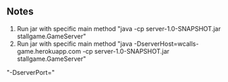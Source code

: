 ## Notes

1. Run jar with specific main method "java -cp server-1.0-SNAPSHOT.jar stallgame.GameServer"
2. Run jar with specific main method "java -DserverHost=wcalls-game.herokuapp.com -cp server-1.0-SNAPSHOT.jar stallgame.GameServer"


"-DserverPort="
